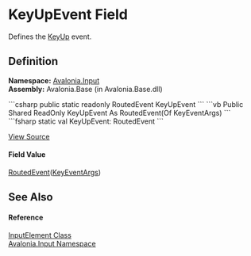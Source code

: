 # KeyUpEvent Field


Defines the <a href="E_Avalonia_Input_InputElement_KeyUp">KeyUp</a> event.



## Definition
**Namespace:** <a href="N_Avalonia_Input">Avalonia.Input</a>  
**Assembly:** Avalonia.Base (in Avalonia.Base.dll)

<Tabs groupId="api-code-preview">
<TabItem value="csharp" label="C#">
```csharp
public static readonly RoutedEvent<KeyEventArgs> KeyUpEvent
```
</TabItem>
<TabItem value="vb" label="VB">
```vb
Public Shared ReadOnly KeyUpEvent As RoutedEvent(Of KeyEventArgs)
```
</TabItem>
<TabItem value="fsharp" label="F#">
```fsharp
static val KeyUpEvent: RoutedEvent<KeyEventArgs>
```
</TabItem>
</Tabs>



<a href="https://github.com/AvaloniaUI/Avalonia/tree/master/src/Avalonia.Base/Input/InputElement.cs" title="View the source code">View Source</a>



#### Field Value
<a href="T_Avalonia_Interactivity_RoutedEvent_1">RoutedEvent</a>(<a href="T_Avalonia_Input_KeyEventArgs">KeyEventArgs</a>)

## See Also


#### Reference
<a href="T_Avalonia_Input_InputElement">InputElement Class</a>  
<a href="N_Avalonia_Input">Avalonia.Input Namespace</a>  

